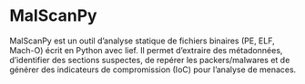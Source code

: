 # MalScanPy
MalScanPy est un outil d’analyse statique de fichiers binaires (PE, ELF, Mach-O) écrit en Python avec lief. Il permet d’extraire des métadonnées, d’identifier des sections suspectes, de repérer les packers/malwares et de générer des indicateurs de compromission (IoC) pour l’analyse de menaces.
